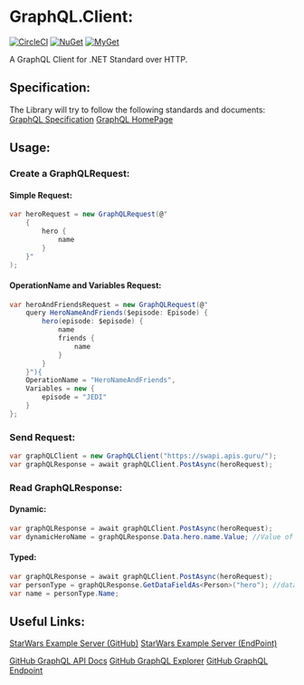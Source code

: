 # GraphQL.Client:
[![CircleCI](https://img.shields.io/circleci/project/github/graphql-dotnet/graphql-client/master.svg)](https://circleci.com/gh/graphql-dotnet/graphql-client/tree/master)
[![NuGet](https://img.shields.io/nuget/v/GraphQL.Client.svg)](https://www.nuget.org/packages/GraphQL.Client)
[![MyGet](https://img.shields.io/myget/graphql-dotnet/v/GraphQL.Client.svg)](https://www.myget.org/feed/graphql-dotnet/package/nuget/GraphQL.Client)

A GraphQL Client for .NET Standard over HTTP.

## Specification:
The Library will try to follow the following standards and documents:
[GraphQL Specification](https://facebook.github.io/graphql/June2018/)
[GraphQL HomePage](http://graphql.org/learn/)

## Usage:

### Create a GraphQLRequest:
#### Simple Request:
```csharp
var heroRequest = new GraphQLRequest(@"
	{
		hero {
			name
		}
	}"
);
```

#### OperationName and Variables Request:
```csharp
var heroAndFriendsRequest = new GraphQLRequest(@"
	query HeroNameAndFriends($episode: Episode) {
		hero(episode: $episode) {
			name
			friends {
				name
			}
		}
	}"){
	OperationName = "HeroNameAndFriends",
	Variables = new {
		episode = "JEDI"
	}
};
```

### Send Request:
```csharp
var graphQLClient = new GraphQLClient("https://swapi.apis.guru/");
var graphQLResponse = await graphQLClient.PostAsync(heroRequest);
```

### Read GraphQLResponse:

#### Dynamic:
```csharp
var graphQLResponse = await graphQLClient.PostAsync(heroRequest);
var dynamicHeroName = graphQLResponse.Data.hero.name.Value; //Value of data->hero->name
```

#### Typed:
```csharp
var graphQLResponse = await graphQLClient.PostAsync(heroRequest);
var personType = graphQLResponse.GetDataFieldAs<Person>("hero"); //data->hero is casted as Person
var name = personType.Name;
```

## Useful Links:
[StarWars Example Server (GitHub)](https://github.com/graphql/swapi-graphql)
[StarWars Example Server (EndPoint)](https://swapi.apis.guru/)

[GitHub GraphQL API Docs](https://developer.github.com/v4/guides/forming-calls/)
[GitHub GraphQL Explorer](https://developer.github.com/v4/explorer/)
[GitHub GraphQL Endpoint](https://api.github.com/graphql)
